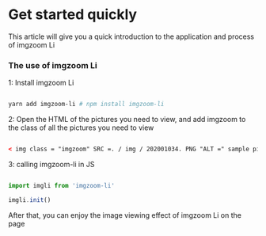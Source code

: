 # Get started quickly

This article will give you a quick introduction to the application and process of imgzoom Li

### The use of imgzoom Li

1: Install imgzoom Li

```sh

yarn add imgzoom-li # npm install imgzoom-li

```

2: Open the HTML of the pictures you need to view, and add imgzoom to the class of all the pictures you need to view

```html

< img class = "imgzoom" SRC =. / img / 202001034. PNG "ALT =" sample picture ">

```

3: calling imgzoom-li in JS

```javascript

import imgli from 'imgzoom-li'

imgli.init()

```

After that, you can enjoy the image viewing effect of imgzoom Li on the page